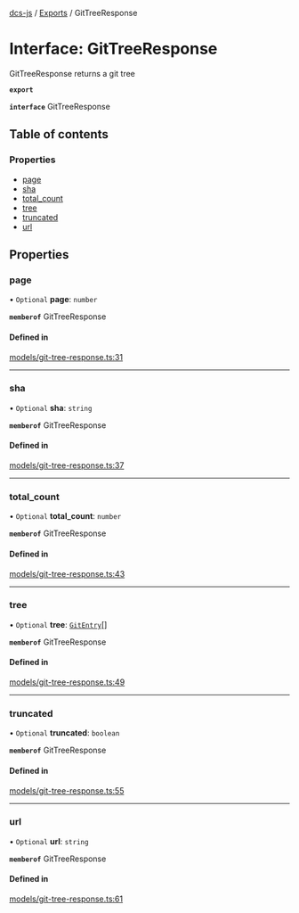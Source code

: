 [dcs-js](../README.md) / [Exports](../modules.md) / GitTreeResponse

# Interface: GitTreeResponse

GitTreeResponse returns a git tree

**`export`**

**`interface`** GitTreeResponse

## Table of contents

### Properties

- [page](GitTreeResponse.md#page)
- [sha](GitTreeResponse.md#sha)
- [total\_count](GitTreeResponse.md#total_count)
- [tree](GitTreeResponse.md#tree)
- [truncated](GitTreeResponse.md#truncated)
- [url](GitTreeResponse.md#url)

## Properties

### <a id="page" name="page"></a> page

• `Optional` **page**: `number`

**`memberof`** GitTreeResponse

#### Defined in

[models/git-tree-response.ts:31](https://github.com/unfoldingWord/dcs-js/blob/42a7ab5/models/git-tree-response.ts#L31)

___

### <a id="sha" name="sha"></a> sha

• `Optional` **sha**: `string`

**`memberof`** GitTreeResponse

#### Defined in

[models/git-tree-response.ts:37](https://github.com/unfoldingWord/dcs-js/blob/42a7ab5/models/git-tree-response.ts#L37)

___

### <a id="total_count" name="total_count"></a> total\_count

• `Optional` **total\_count**: `number`

**`memberof`** GitTreeResponse

#### Defined in

[models/git-tree-response.ts:43](https://github.com/unfoldingWord/dcs-js/blob/42a7ab5/models/git-tree-response.ts#L43)

___

### <a id="tree" name="tree"></a> tree

• `Optional` **tree**: [`GitEntry`](GitEntry.md)[]

**`memberof`** GitTreeResponse

#### Defined in

[models/git-tree-response.ts:49](https://github.com/unfoldingWord/dcs-js/blob/42a7ab5/models/git-tree-response.ts#L49)

___

### <a id="truncated" name="truncated"></a> truncated

• `Optional` **truncated**: `boolean`

**`memberof`** GitTreeResponse

#### Defined in

[models/git-tree-response.ts:55](https://github.com/unfoldingWord/dcs-js/blob/42a7ab5/models/git-tree-response.ts#L55)

___

### <a id="url" name="url"></a> url

• `Optional` **url**: `string`

**`memberof`** GitTreeResponse

#### Defined in

[models/git-tree-response.ts:61](https://github.com/unfoldingWord/dcs-js/blob/42a7ab5/models/git-tree-response.ts#L61)
